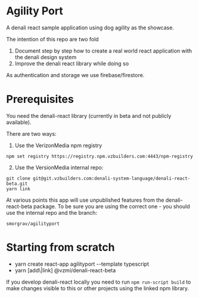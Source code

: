 # Agility Port
A denali react sample application using dog agility as the showcase.
 
The intention of this repo are two fold
1. Document step by step how to create a real world react application with the denali design system
2. Improve the denali react library while doing so 

As authentication and storage we use firebase/firestore.

# Prerequisites 
You need the denali-react library (currently in beta and not publicly available).

There are two ways:
1. Use the VerizonMedia npm registry 
```
npm set registry https://registry.npm.vzbuilders.com:4443/npm-registry
```
2. Use the VersionMedia internal repo: 
```
git clone git@git.vzbuilders.com:denali-system-language/denali-react-beta.git
yarn link
``` 

At various points this app will use unpublished features from the denali-react-beta package. To be
sure you are using the correct one - you should use the internal repo and the branch: 
```
smorgrav/agilityport
```

# Starting from scratch
* yarn create react-app agilityport --template typescript
* yarn [add\\|link] @vzmi/denali-react-beta

If you develop denali-react locally you need to run 
```npm run-script build``` to make changes visible to this or other 
projects using the linked npm library.



